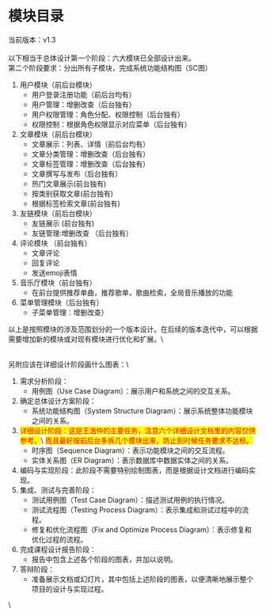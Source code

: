 # 模块目录

当前版本：v1.3\
\
以下相当于总体设计第一个阶段：六大模块已全部设计出来。\
第二个阶段要求：分出所有子模块，完成系统功能结构图（SC图）

1. 用户模块（前后台模块）
   * 用户登录注册功能（前后台均有）
   * 用户管理：增删改查（后台独有）
   * 用户权限管理：角色分配、权限控制（后台独有）
   * 权限控制：根据角色权限显示对应菜单（后台独有）
2. 文章模块（前后台模块）
   * 文章展示：列表、详情（前后台均有）
   * 文章分类管理：增删改查（后台独有）
   * 文章标签管理：增删改查（后台独有）
   * 文章撰写与发布（后台独有）
   * 热门文章展示(前台独有)
   * 按类别获取文章(前台独有)
   * 根据标签检索文章(前台独有)
3. 友链模块（前后台模块）
   * 友链展示 (前台独有)
   * 友链管理:增删改查 （后台独有）
4. 评论模块 （前台独有）
   * 文章评论
   * 回复评论
   * 发送emoji表情
5. 音乐厅模块（前台独有）
   * 在前台提供推荐单曲，推荐歌单，歌曲检索，全局音乐播放的功能
6. 菜单管理模块（后台独有）
   * 子菜单管理：增删改查）

以上是按照模块的涉及范围划分的一个版本设计。在后续的版本迭代中，可以根据需要增加新的模块或对现有模块进行优化和扩展。\


\
另附应该在详细设计阶段画什么图表：\


1. 需求分析阶段：
   * 用例图（Use Case Diagram）：展示用户和系统之间的交互关系。
2. 确定总体设计方案阶段：
   * 系统功能结构图（System Structure Diagram）：展示系统整体功能模块之间的关系。
3. <mark style="color:red;">详细设计阶段：这是王浩仲的主要任务，注意六个详细设计文档里的内容仅供参考，</mark>\ <mark style="color:red;">而且最好按前后台多拆几个模块出来，防止到时候任务要求不达标。</mark>
   * 时序图（Sequence Diagram）：表示功能模块之间的交互流程。
   * 实体关系图（ER Diagram）：表示数据库中数据实体之间的关系。
4. 编码与实现阶段：此阶段不需要特别绘制图表，而是根据设计文档进行编码实现。
5. 集成、测试与完善阶段：
   * 测试用例图（Test Case Diagram）：描述测试用例的执行情况。
   * 测试流程图（Testing Process Diagram）：表示集成和测试过程中的流程。
   * 修复和优化流程图（Fix and Optimize Process Diagram）：表示修复和优化过程的流程。
6. 完成课程设计报告阶段：
   * 报告中包含上述各个阶段的图表，并加以说明。
7. 答辩阶段：
   * 准备展示文档或幻灯片，其中包括上述阶段的图表，以便清晰地展示整个项目的设计与实现过程。

\
